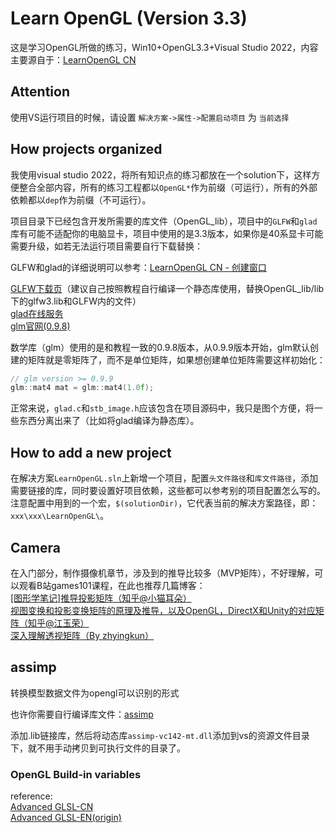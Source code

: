 # Learn OpenGL (Version 3.3)

这是学习OpenGL所做的练习，Win10+OpenGL3.3+Visual Studio 2022，内容主要源自于：[LearnOpenGL CN](https://learnopengl-cn.github.io/)  

## Attention  

使用VS运行项目的时候，请设置 `解决方案->属性->配置启动项目` 为 `当前选择`  

## How projects organized  

我使用visual studio 2022，将所有知识点的练习都放在一个solution下，这样方便整合全部内容，所有的练习工程都以`OpenGL*`作为前缀（可运行），所有的外部依赖都以`dep`作为前缀（不可运行）。  

项目目录下已经包含开发所需要的库文件（OpenGL_lib），项目中的`GLFW`和`glad`库有可能不适配你的电脑显卡，项目中使用的是3.3版本，如果你是40系显卡可能需要升级，如若无法运行项目需要自行下载替换：  

GLFW和glad的详细说明可以参考：[LearnOpenGL CN - 创建窗口](https://learnopengl-cn.github.io/01%20Getting%20started/02%20Creating%20a%20window/#glfw)  

[GLFW下载页](http://www.glfw.org/download.html)（建议自己按照教程自行编译一个静态库使用，替换OpenGL_lib/lib下的glfw3.lib和GLFW内的文件）  
[glad在线服务](http://glad.dav1d.de/)  
[glm官网(0.9.8)](https://glm.g-truc.net/0.9.8/index.html)  

数学库（glm）使用的是和教程一致的0.9.8版本，从0.9.9版本开始，glm默认创建的矩阵就是零矩阵了，而不是单位矩阵，如果想创建单位矩阵需要这样初始化：  

```c++
// glm version >= 0.9.9
glm::mat4 mat = glm::mat4(1.0f);
```

正常来说，`glad.c`和`stb_image.h`应该包含在项目源码中，我只是图个方便，将一些东西分离出来了（比如将glad编译为静态库）。  

## How to add a new project  

在解决方案`LearnOpenGL.sln`上新增一个项目，配置`头文件路径`和`库文件路径`，添加需要链接的库，同时要设置好项目依赖，这些都可以参考别的项目配置怎么写的。注意配置中用到的一个宏，`$(solutionDir)`，它代表当前的解决方案路径，即：`xxx\xxx\LearnOpenGL\`。  

## Camera  

在入门部分，制作摄像机章节，涉及到的推导比较多（MVP矩阵），不好理解，可以观看B站games101课程，在此也推荐几篇博客：  
[[图形学笔记]推导投影矩阵（知乎@小猫耳朵）](https://zhuanlan.zhihu.com/p/122411512)  
[视图变换和投影变换矩阵的原理及推导，以及OpenGL，DirectX和Unity的对应矩阵（知乎@江玉荣）](https://zhuanlan.zhihu.com/p/362713511)  
[深入理解透视矩阵（By zhyingkun）](https://www.zhyingkun.com/perspective/perspective/)  

## assimp  

转换模型数据文件为opengl可以识别的形式  

也许你需要自行编译库文件：[assimp](https://github.com/assimp/assimp/blob/master/Build.md)

添加.lib链接库，然后将动态库`assimp-vc142-mt.dll`添加到vs的资源文件目录下，就不用手动拷贝到可执行文件的目录了。  

### OpenGL Build-in variables

reference:  
[Advanced GLSL-CN](https://learnopengl-cn.github.io/04%20Advanced%20OpenGL/08%20Advanced%20GLSL/)  
[Advanced GLSL-EN(origin)](https://learnopengl.com/Advanced-OpenGL/Advanced-GLSL)
